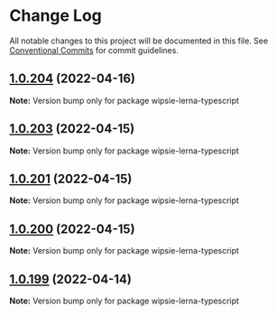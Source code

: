 # Change Log

All notable changes to this project will be documented in this file.
See [Conventional Commits](https://conventionalcommits.org) for commit guidelines.

## [1.0.204](https://github.com/shnydercom/lerna-typescript-cra-uilib-starter/compare/v1.0.203...v1.0.204) (2022-04-16)

**Note:** Version bump only for package wipsie-lerna-typescript





## [1.0.203](https://github.com/shnydercom/lerna-typescript-cra-uilib-starter/compare/v1.0.201...v1.0.203) (2022-04-15)

**Note:** Version bump only for package wipsie-lerna-typescript





## [1.0.201](https://github.com/shnydercom/lerna-typescript-cra-uilib-starter/compare/v1.0.200...v1.0.201) (2022-04-15)

**Note:** Version bump only for package wipsie-lerna-typescript





## [1.0.200](https://github.com/shnydercom/lerna-typescript-cra-uilib-starter/compare/v1.0.199...v1.0.200) (2022-04-15)

**Note:** Version bump only for package wipsie-lerna-typescript





## [1.0.199](https://github.com/shnydercom/lerna-typescript-cra-uilib-starter/compare/v1.0.198...v1.0.199) (2022-04-14)

**Note:** Version bump only for package wipsie-lerna-typescript
